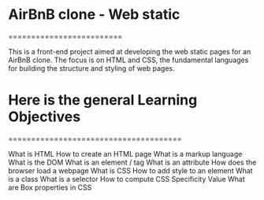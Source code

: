 AirBnB clone - Web static
=========================
=========================


This is a front-end project aimed at developing the web static pages for an AirBnB clone. The focus is on HTML and CSS, the fundamental languages for building the structure and styling of web pages.


Here is the general Learning Objectives
======================================
====================================== 

What is HTML
How to create an HTML page
What is a markup language
What is the DOM
What is an element / tag
What is an attribute
How does the browser load a webpage
What is CSS
How to add style to an element
What is a class
What is a selector
How to compute CSS Specificity Value
What are Box properties in CSS

